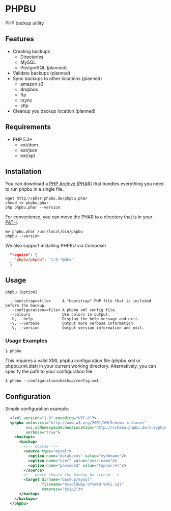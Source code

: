 # PHPBU

PHP backup utility

## Features

* Creating backups
    + Directories
    + MySQL
    + PostgreSQL (planned)
* Validate backups (planned)
* Sync backups to other locations (planned)
    + amazon s3
    + dropbox
    + ftp
    + rsync
    + sftp
* Cleanup you backup location (planned)

## Requirements

* PHP 5.3+
    + ext/dom
    + ext/json
    + ext/spl

## Installation

You can download a [PHP Archive (PHAR)](http://php.net/phar) that bundles everything you need to run phpbu in a single file.

    wget http://phar.phpbu.de/phpbu.phar
    chmod +x phpbu.phar
    php phpbu.phar --version

For convenience, you can move the PHAR to a directory that is in your [PATH](http://en.wikipedia.org/wiki/PATH_%28variable%29).

    mv phpbu.phar /usr/local/bin/phpbu
    phpbu --version

We also support installing PHPBU via Composer

```json
  "require": {
    "phpbu/phpbu": "1.0.*@dev"
  }
```

## Usage
```
phpbu [option]

  --bootstrap=<file>     A "bootstrap" PHP file that is included before the backup.
  --configuration=<file> A phpbu xml config file.
  --colours              Use colors in output.
  -h, --help             Display the help message and exit.
  -v, --verbose          Output more verbose information.
  -V, --version          Output version information and exit.
```

### Usage Examples

    $ phpbu

This requires a valid XML phpbu configuration file (phpbu.xml or phpbu.xml.dist) in your current working directory.
Alternatively, you can specify the path to your configuration file

    $ phpbu --configuration=backup/config.xml

## Configuration

Simple configuration example:

```xml
  <?xml version="1.0" encoding="UTF-8"?>
  <phpbu xmlns:xsi="http://www.w3.org/2001/XMLSchema-instance"
         xsi:noNamespaceSchemaLocation="http://schema.phpbu.de/1.0/phpbu.xsd"
         verbose="true">
    <backups>
      <backup>
        <!-- source -->
        <source type="mysql">
          <option name="databases" value="mydbname"/>
          <option name="user" value="user.name"/>
          <option name="password" value="topsecret"/>
        </source>
        <!-- where should the backup be stored -->
        <target dirname="backup/mysql"
                filename="mysqldump-%Y%m%d-%H%i.sql"
                compress="bzip2"/>
      </backup>
    </backups>
  </phpbu>
```
